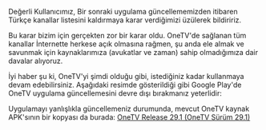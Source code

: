 Değerli Kullanıcımız, Bir sonraki uygulama güncellememizden itibaren Türkçe kanallar listesini kaldırmaya karar verdiğimizi üzülerek bildiririz.

Bu karar bizim için gerçekten zor bir karar oldu. OneTV'de sağlanan tüm kanallar İnternette herkese açık olmasına rağmen, şu anda ele almak ve savunmak için kaynaklarımıza (avukatlar ve zaman) sahip olmadığımıza dair davalar alıyoruz.

İyi haber şu ki, OneTV'yi şimdi olduğu gibi, istediğiniz kadar kullanmaya devam edebilirsiniz. Aşağıdaki resimde gösterildiği gibi Google Play'de OneTV uygulama güncellemesini devre dışı bırakmanız yeterlidir:

Uygulamayı yanlışlıkla güncellemeniz durumunda, mevcut OneTV kaynak APK'sının bir kopyası da burada:
[OneTV Release 29.1 (OneTV Sürüm 29.1)](https://github.com/dev-onetv/dev-onetv.github.io/raw/main/OneTV_Release_29_1.apk)

